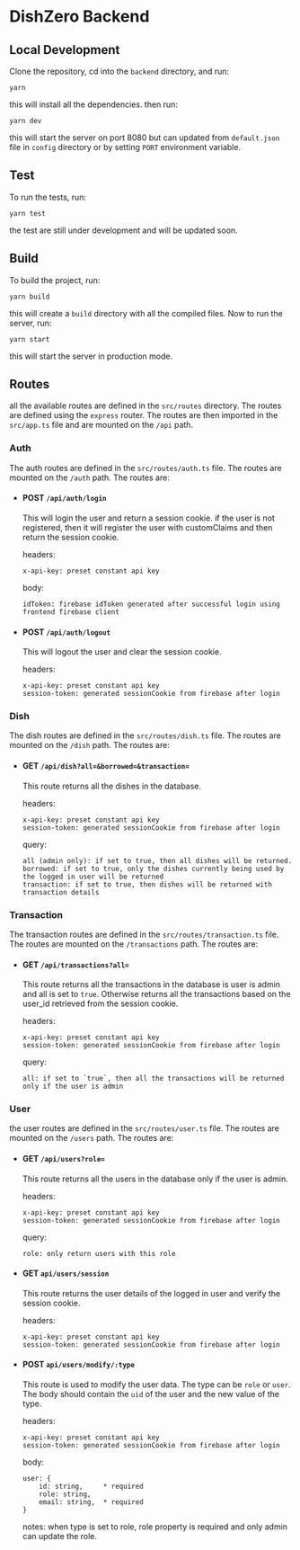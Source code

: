 # DishZero Backend

## Local Development
Clone the repository, cd into the `backend` directory, and run:
```
yarn
```
this will install all the dependencies. then run:
```
yarn dev
```
this will start the server on port 8080 but can updated from `default.json` file in `config` directory or by setting `PORT` environment variable.

## Test
To run the tests, run:
```
yarn test
```
the test are still under development and will be updated soon.

## Build
To build the project, run:
```
yarn build
``` 
this will create a `build` directory with all the compiled files. Now to run the server, run:
```
yarn start
```
this will start the server in production mode.

## Routes
all the available routes are defined in the `src/routes` directory. The routes are defined using the `express` router. The routes are then imported in the `src/app.ts` file and are mounted on the `/api` path.

### Auth
The auth routes are defined in the `src/routes/auth.ts` file. The routes are mounted on the `/auth` path. The routes are:
- #### POST `/api/auth/login`
    This will login the user and return a session cookie. if the user is not registered, then it will register the user with customClaims and then return the session cookie.
    
    headers:
    ```
    x-api-key: preset constant api key
    ```
    body:
    ```
    idToken: firebase idToken generated after successful login using frontend firebase client
    ```
- #### POST `/api/auth/logout`
    This will logout the user and clear the session cookie.
    
    headers:
    ```
    x-api-key: preset constant api key
    session-token: generated sessionCookie from firebase after login
    ```

### Dish
The dish routes are defined in the `src/routes/dish.ts` file. The routes are mounted on the `/dish` path. The routes are:
- #### GET `/api/dish?all=&borrowed=&transaction=`
    This route returns all the dishes in the database.
    
    headers:
    ```
    x-api-key: preset constant api key
    session-token: generated sessionCookie from firebase after login
    ```
    query:
    ```
    all (admin only): if set to true, then all dishes will be returned.
    borrowed: if set to true, only the dishes currently being used by the logged in user will be returned
    transaction: if set to true, then dishes will be returned with transaction details
    ```

### Transaction
The transaction routes are defined in the `src/routes/transaction.ts` file. The routes are mounted on the `/transactions` path. The routes are:
- #### GET `/api/transactions?all=`
    This route returns all the transactions in the database is user is admin and all is set to `true`. Otherwise returns all the transactions based on the user_id retrieved from the session cookie.
    
    headers:
    ```
    x-api-key: preset constant api key
    session-token: generated sessionCookie from firebase after login
    ```
    query:
    ```
    all: if set to `true`, then all the transactions will be returned only if the user is admin
    ```

### User
the user routes are defined in the `src/routes/user.ts` file. The routes are mounted on the `/users` path. The routes are:
- #### GET `/api/users?role=`
    This route returns all the users in the database only if the user is admin.
    
    headers:
    ```
    x-api-key: preset constant api key
    session-token: generated sessionCookie from firebase after login
    ```
    query:
    ```
    role: only return users with this role
    ```

- #### GET `api/users/session`
    This route returns the user details of the logged in user and verify the session cookie.

    headers:
    ```
    x-api-key: preset constant api key
    session-token: generated sessionCookie from firebase after login
    ```

- #### POST `api/users/modify/:type`
    This route is used to modify the user data. The type can be `role` or `user`. The body should contain the `uid` of the user and the new value of the type.

    headers:
    ```
    x-api-key: preset constant api key
    session-token: generated sessionCookie from firebase after login
    ```
    body:
    ```
    user: {
        id: string,     * required
        role: string,
        email: string,  * required
    }
    ```
    notes: when type is set to role, role property is required and only admin can update the role.
